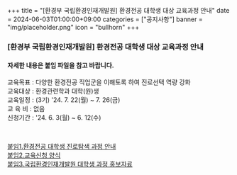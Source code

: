 ﻿+++
title = "[환경부 국립환경인재개발원] 환경전공 대학생 대상 교육과정 안내"
date = 2024-06-03T01:00:00+09:00
categories = ["공지사항"]
banner = "img/placeholder.png"
icon = "bullhorn"
+++
<!--more-->
### [환경부 국립환경인재개발원] 환경전공 대학생 대상 교육과정 안내

#### 자세한 내용은 붙임 파일을 참고 바랍니다.

교육목표 : 다양한 환경전공 직업군을 이해토록 하여 진로선택 역량 강화 <br>
교육대상 : 환경관련학과 대학(원)생 <br>
교육일정 : (3기) '24. 7. 22(월) ~ 7. 26(금) <br>
교 육 비 : 없음 <br>
신청기간 : '24. 6. 3(월) ~ 6. 12(수) <br>

<div class='image'>
<img src="/img/notice_20240603.jpg" class="img-responsive" alt="">
</div>
<br>

[붙임1.환경전공 대학생 진로탐색 과정 안내](/files/notice_20240603_1.hwpx) <br>
[붙임2.교육신청 양식](/files/notice_20240603_2.xlsx) <br>
[붙임3.국립환경인재개발원 대학생 과정 홍보자료](/files/notice_20240603_3.pdf) <br>
